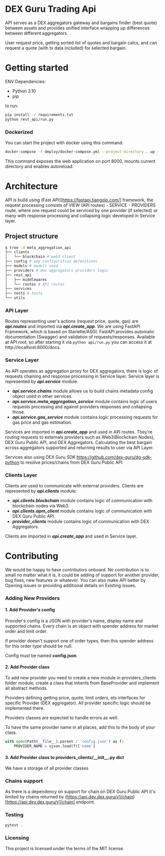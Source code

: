 # DEX Guru Trading Api

API serves as a DEX aggregators gateway and bargains finder (best quote) between
assets and provides unified interface wrapping up differences between different
aggregators.

User request price, getting sorted list of quotes and bargain calcs,
and can request a quote (with tx data included) for selected bargain.

# Getting started

ENV Dependencies:

* Python 3.10
* pip

to run:

```bash
pip install -r requirements.txt
python rest_api/run.py

```

### Dockerized

You can start the project with docker using this command:

```bash
docker-compose -f deploy/docker-compose.yml --project-directory . up --build
```

This command exposes the web application on port 8000, mounts current directory and enables autoreload.

# Architecture

API is build using (Fast API)[https://fastapi.tiangolo.com/] framework, the request
processing consists of VIEW (API routes) - SERVICE - PROVIDERS route, where one request
could be serviced by one provider (if selected) or many with response processing and
collapsing logic developed in Service layer.

## Project structure

```bash
$ tree -d meta_aggregation_api
├── clients
│   └── blockchain # web3 client
├── config # app configuration defenitions
├── models # models used
├── providers # dex aggregators providers logic
├── rest_api
│   ├── middlewares
│   └── routes # API routes
├── services
├── tests # tests
└── utils
```

### API Layer

Routes representing user's actions (request price, quote, gas) are **_api.routes_** and imported
via **_api.create_app_**. We are using FastAPI Framework, which is based on Starlette/ASGI.
FastAPI provides automatic documentation (Swagger) and validation of requests/responses. Available at
API root, so after starting it via `python api/run.py` you can access it at http://localhost:8000/docs.

### Service Layer

As API operates as aggregation proxy for DEX aggregators, there is logic of requests chaining and
response processing in Service layer. Service layer is represented by **_api.service_** module.

* **_api.service.chains_** module allows us to build chains metadata config object used in other services.
* **_api.service.meta_aggregation_service_** module contains logic of users requests processing and against
  providers responses and collapsing those.
* **_api.service.gas_service_** module contains logic processing requests for gas price and gas estimation.

Services are imported in **_api.create_app_** and used in API routes. They're routing requests to externals providers
such as Web3(Blockchain Nodes), DEX Guru Public API, and DEX Aggregators. Calculating the best bargain across
aggregators supported and returning results to user via API Layer.

Services also using DEX Guru SDK https://github.com/dex-guru/dg-sdk-python to resolve prices/chains from
DEX Guru Public API.

### Clients Layer

Clients are used to communicate with external providers. Clients are represented by **_api.clients_** module:

* **_api.clients.blockchain_** module contains logic of communication with blockchain nodes via Web3.
* **_api.clients.apm_client_** module contains logic of communication with DEX Guru Public API.
* **_provider_clients_** module contains logic of communication with DEX Aggregators.

Clients are imported in **_api.create_app_** and used in Service layer.

# Contributing

We would be happy to have contributors onboard. No contribution is to small no matter
what it is, it could be adding of support for another provider, bug fixes, new features
or whatever. You can also make API better by Opening issues or providing additional details
on Existing issues.

### Adding New Providers

#### 1. Add Provider's config

Provider's config is a JSON with provider's name, display name and supported chains.
Every chain is an object with spender address for market order and limit order.

If provider doesn't support one of order types, then this spender address for this order type should be null.

Config must be named **config.json**.

#### 2. Add Provider class

To add new provider you need to create a new module in providers_clients folder module,
create a class that inherits from BaseProvider and implement all abstract methods.

Providers defining getting price, quote, limit orders, ets interfaces for specific Provider
(DEX aggregator). All provider specific logic should be implemented there.

Providers classes are expected to handle errors as well.

To have the same provider name in all places, add this to the body of your class.

``` python 
with open(Path(__file__).parent / 'config.json') as f:
    PROVIDER_NAME = ujson.load(f)['name']
```

#### 3. Add Provider class to providers_clients/\_\_init__.py dict

We have a storage of all provider classes

### Chains support

As there is a dependency on support for chain on DEX Guru Public API it's limited by chains
returned by (https://api.dev.dex.guru/v1/chain)[https://api.dev.dex.guru/v1/chain] endpoint.

### Testing

```bash
pytest .
```

### Licensing

This project is licensed under the terms of the MIT license.
